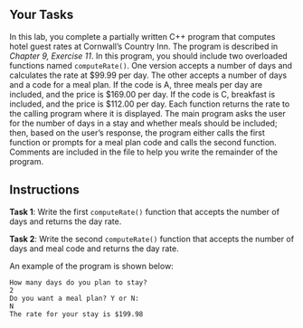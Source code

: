 ## Your Tasks

In this lab, you complete a partially written C++ program that computes hotel guest rates at Cornwall’s Country Inn. The program is described in _Chapter 9, Exercise 11_. In this program, you should include two overloaded functions named `computeRate()`. One version accepts a number of days and calculates the rate at $99.99 per day. The other accepts a number of days and a code for a meal plan. If the code is A, three meals per day are included, and the price is $169.00 per day. If the code is C, breakfast is included, and the price is $112.00 per day. Each function returns the rate to the calling program where it is displayed. The main program asks the user for the number of days in a stay and whether meals should be included; then, based on the user’s response, the program either calls the first function or prompts for a meal plan code and calls the second function. Comments are included in the file to help you write the remainder of the program.

## Instructions

**Task 1**: Write the first `computeRate()` function that accepts the number of days and returns the day rate.

**Task 2**: Write the second `computeRate()` function that accepts the number of days and meal code and returns the day rate.

An example of the program is shown below:

```
How many days do you plan to stay?
2
Do you want a meal plan? Y or N:
N
The rate for your stay is $199.98
```